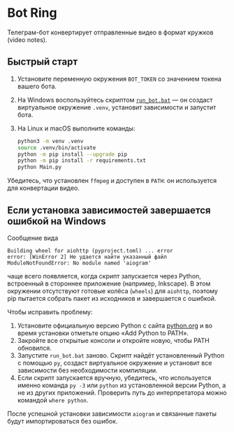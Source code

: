 # Bot Ring

Телеграм-бот конвертирует отправленные видео в формат кружков (video notes).

## Быстрый старт

1. Установите переменную окружения `BOT_TOKEN` со значением токена вашего бота.
2. На Windows воспользуйтесь скриптом [`run_bot.bat`](run_bot.bat) — он создаст виртуальное окружение `.venv`,
   установит зависимости и запустит бота.
3. На Linux и macOS выполните команды:

   ```bash
   python3 -m venv .venv
   source .venv/bin/activate
   python -m pip install --upgrade pip
   python -m pip install -r requirements.txt
   python Main.py
   ```

Убедитесь, что установлен `ffmpeg` и доступен в `PATH`: он используется для конвертации видео.

## Если установка зависимостей завершается ошибкой на Windows

Сообщение вида

```
Building wheel for aiohttp (pyproject.toml) ... error
error: [WinError 2] Не удается найти указанный файл
ModuleNotFoundError: No module named 'aiogram'
```

чаще всего появляется, когда скрипт запускается через Python, встроенный в стороннее приложение
(например, Inkscape). В этом окружении отсутствуют готовые колёса (`wheels`) для `aiohttp`, поэтому
pip пытается собрать пакет из исходников и завершается с ошибкой.

Чтобы исправить проблему:

1. Установите официальную версию Python с сайта [python.org](https://www.python.org/downloads/) и во
   время установки отметьте опцию «Add Python to PATH».
2. Закройте все открытые консоли и откройте новую, чтобы PATH обновился.
3. Запустите `run_bot.bat` заново. Скрипт найдёт установленный Python с помощью `py`, создаст виртуальное
   окружение и установит все зависимости без необходимости компиляции.
4. Если скрипт запускается вручную, убедитесь, что используется именно команда `py -3` или `python`
   из установленной версии Python, а не из других приложений. Проверить путь до интерпретатора можно
   командой `where python`.

После успешной установки зависимости `aiogram` и связанные пакеты будут импортироваться без ошибок.
